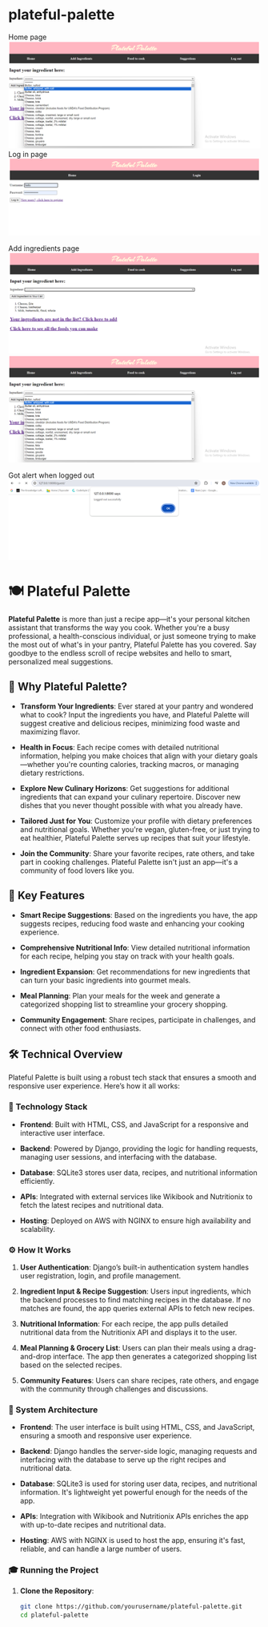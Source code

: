 # plateful-palette

Home page
![alt text](image-2.png)
Log in page
![alt text](image-3.png)

Add ingredients page
![alt text](image.png)
![alt text](image-1.png)

Got alert when logged out
![alt text](image-4.png)

# 🍽️ Plateful Palette

**Plateful Palette** is more than just a recipe app—it's your personal kitchen assistant that transforms the way you cook. Whether you're a busy professional, a health-conscious individual, or just someone trying to make the most out of what's in your pantry, Plateful Palette has you covered. Say goodbye to the endless scroll of recipe websites and hello to smart, personalized meal suggestions.

## 🌟 Why Plateful Palette?

- **Transform Your Ingredients**: Ever stared at your pantry and wondered what to cook? Input the ingredients you have, and Plateful Palette will suggest creative and delicious recipes, minimizing food waste and maximizing flavor.
  
- **Health in Focus**: Each recipe comes with detailed nutritional information, helping you make choices that align with your dietary goals—whether you're counting calories, tracking macros, or managing dietary restrictions.
  
- **Explore New Culinary Horizons**: Get suggestions for additional ingredients that can expand your culinary repertoire. Discover new dishes that you never thought possible with what you already have.

- **Tailored Just for You**: Customize your profile with dietary preferences and nutritional goals. Whether you're vegan, gluten-free, or just trying to eat healthier, Plateful Palette serves up recipes that suit your lifestyle.

- **Join the Community**: Share your favorite recipes, rate others, and take part in cooking challenges. Plateful Palette isn't just an app—it's a community of food lovers like you.

## 🚀 Key Features

- **Smart Recipe Suggestions**: Based on the ingredients you have, the app suggests recipes, reducing food waste and enhancing your cooking experience.
  
- **Comprehensive Nutritional Info**: View detailed nutritional information for each recipe, helping you stay on track with your health goals.
  
- **Ingredient Expansion**: Get recommendations for new ingredients that can turn your basic ingredients into gourmet meals.
  
- **Meal Planning**: Plan your meals for the week and generate a categorized shopping list to streamline your grocery shopping.
  
- **Community Engagement**: Share recipes, participate in challenges, and connect with other food enthusiasts.

## 🛠️ Technical Overview

Plateful Palette is built using a robust tech stack that ensures a smooth and responsive user experience. Here’s how it all works:

### 🔧 Technology Stack

- **Frontend**: Built with HTML, CSS, and JavaScript for a responsive and interactive user interface.
  
- **Backend**: Powered by Django, providing the logic for handling requests, managing user sessions, and interfacing with the database.
  
- **Database**: SQLite3 stores user data, recipes, and nutritional information efficiently.
  
- **APIs**: Integrated with external services like Wikibook and Nutritionix to fetch the latest recipes and nutritional data.
  
- **Hosting**: Deployed on AWS with NGINX to ensure high availability and scalability.

### ⚙️ How It Works

1. **User Authentication**: Django’s built-in authentication system handles user registration, login, and profile management.

2. **Ingredient Input & Recipe Suggestion**: Users input ingredients, which the backend processes to find matching recipes in the database. If no matches are found, the app queries external APIs to fetch new recipes.

3. **Nutritional Information**: For each recipe, the app pulls detailed nutritional data from the Nutritionix API and displays it to the user.

4. **Meal Planning & Grocery List**: Users can plan their meals using a drag-and-drop interface. The app then generates a categorized shopping list based on the selected recipes.

5. **Community Features**: Users can share recipes, rate others, and engage with the community through challenges and discussions.

### 🧩 System Architecture

- **Frontend**: The user interface is built using HTML, CSS, and JavaScript, ensuring a smooth and responsive user experience.
  
- **Backend**: Django handles the server-side logic, managing requests and interfacing with the database to serve up the right recipes and nutritional data.
  
- **Database**: SQLite3 is used for storing user data, recipes, and nutritional information. It's lightweight yet powerful enough for the needs of the app.
  
- **APIs**: Integration with Wikibook and Nutritionix APIs enriches the app with up-to-date recipes and nutritional data.
  
- **Hosting**: AWS with NGINX is used to host the app, ensuring it's fast, reliable, and can handle a large number of users.

### 🎓 Running the Project

1. **Clone the Repository**:
   ```bash
   git clone https://github.com/yourusername/plateful-palette.git
   cd plateful-palette
